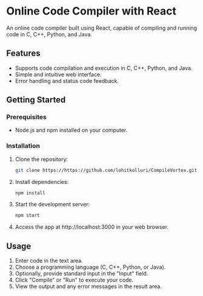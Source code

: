 # Online Code Compiler with React

An online code compiler built using React, capable of compiling and running code in C, C++, Python, and Java.

## Features

- Supports code compilation and execution in C, C++, Python, and Java.
- Simple and intuitive web interface.
- Error handling and status code feedback.

## Getting Started

### Prerequisites

- Node.js and npm installed on your computer.

### Installation

1. Clone the repository:

   ```sh
   git clone https://https://github.com/lohitkolluri/CompileVortex.git
   ```

2. Install dependencies:

   ```sh
   npm install
   ```

3. Start the development server:

   ```sh
   npm start
   ```

4. Access the app at http://localhost:3000 in your web browser.

## Usage

1. Enter code in the text area.
2. Choose a programming language (C, C++, Python, or Java).
3. Optionally, provide standard input in the "Input" field.
4. Click "Compile" or "Run" to execute your code.
5. View the output and any error messages in the result area.
